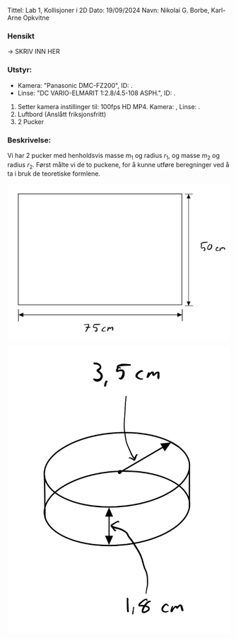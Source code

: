 Tittel: Lab 1, Kollisjoner i 2D
Dato: 19/09/2024
Navn: Nikolai G. Borbe, Karl-Arne Opkvitne

### Hensikt
-> SKRIV INN HER

### Utstyr:
- Kamera: "Panasonic DMC-FZ200", ID: .
- Linse: "DC VARIO-ELMARIT 1:2.8/4.5-108 ASPH.", ID: .

1. Setter kamera instillinger til: 100fps HD MP4. Kamera: , Linse: .
2. Luftbord (Anslått friksjonsfritt)
3. 2 Pucker



### Beskrivelse:

Vi har 2 pucker med henholdsvis masse $m_1$ og radius $r_1$, og masse $m_2$ og radius $r_2$. Først målte vi de to puckene, for å kunne utføre beregninger ved å ta i bruk de teoretiske formlene.

![Diagram over bord](./images/bord.jpg "Diagram over bord")

![Diagram til puck](./images/puck.jpg "Diagram til puck")
